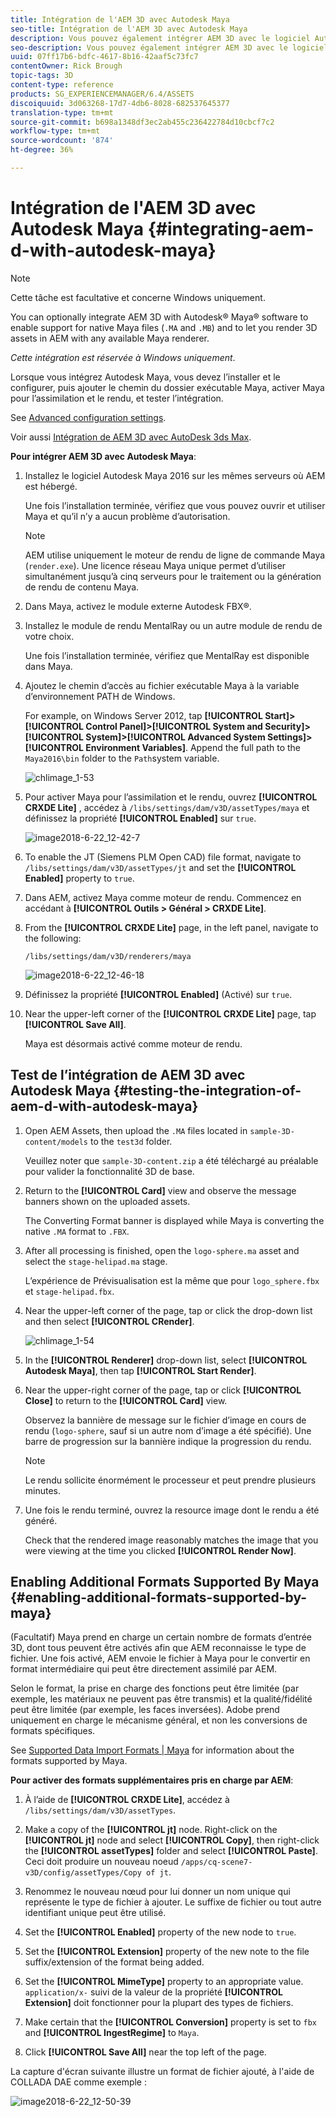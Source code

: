 ```yaml
---
title: Intégration de l'AEM 3D avec Autodesk Maya
seo-title: Intégration de l'AEM 3D avec Autodesk Maya
description: Vous pouvez également intégrer AEM 3D avec le logiciel Autodesk® Maya® pour activer la prise en charge des fichiers natifs Maya (.MA et .MB) et le rendu des ressources 3D dans AEM avec n’importe quel moteur de rendu Maya disponible.
seo-description: Vous pouvez également intégrer AEM 3D avec le logiciel Autodesk® Maya® pour activer la prise en charge des fichiers natifs Maya (.MA et .MB) et le rendu des ressources 3D dans AEM avec n’importe quel moteur de rendu Maya disponible.
uuid: 07ff17b6-bdfc-4617-8b16-42aaf5c73fc7
contentOwner: Rick Brough
topic-tags: 3D
content-type: reference
products: SG_EXPERIENCEMANAGER/6.4/ASSETS
discoiquuid: 3d063268-17d7-4db6-8028-682537645377
translation-type: tm+mt
source-git-commit: b698a1348df3ec2ab455c236422784d10cbcf7c2
workflow-type: tm+mt
source-wordcount: '874'
ht-degree: 36%

---
```



# Intégration de l&#39;AEM 3D avec Autodesk Maya {#integrating-aem-d-with-autodesk-maya}

>[!NOTE]
>
>Cette tâche est facultative et concerne Windows uniquement.

You can optionally integrate AEM 3D with Autodesk® Maya® software to enable support for native Maya files (`.MA` and `.MB`) and to let you render 3D assets in AEM with any available Maya renderer.

*Cette intégration est réservée à Windows uniquement*.

Lorsque vous intégrez Autodesk Maya, vous devez l’installer et le configurer, puis ajouter le chemin du dossier exécutable Maya, activer Maya pour l’assimilation et le rendu, et tester l’intégration.

See [Advanced configuration settings](advanced-config-3d.md).

Voir aussi [Intégration de AEM 3D avec AutoDesk 3ds Max](integrating-aem-3d-with-autodesk-3ds-max.md).

**Pour intégrer AEM 3D avec Autodesk Maya**:

1. Installez le logiciel Autodesk Maya 2016 sur les mêmes serveurs où AEM est hébergé.

   Une fois l’installation terminée, vérifiez que vous pouvez ouvrir et utiliser Maya et qu’il n’y a aucun problème d’autorisation.

   >[!NOTE]
   >
   >AEM utilise uniquement le moteur de rendu de ligne de commande Maya (`render.exe`). Une licence réseau Maya unique permet d’utiliser simultanément jusqu’à cinq serveurs pour le traitement ou la génération de rendu de contenu Maya.

1. Dans Maya, activez le module externe Autodesk FBX®.
1. Installez le module de rendu MentalRay ou un autre module de rendu de votre choix.

   Une fois l’installation terminée, vérifiez que MentalRay est disponible dans Maya.

1. Ajoutez le chemin d’accès au fichier exécutable Maya à la variable d’environnement PATH de Windows.

   For example, on Windows Server 2012, tap **[!UICONTROL Start]>[!UICONTROL Control Panel]>[!UICONTROL System and Security]>[!UICONTROL System]>[!UICONTROL Advanced System Settings]>[!UICONTROL Environment Variables]**. Append the full path to the `Maya2016\bin` folder to the `Path`system variable.

   ![chlimage_1-53](assets/chlimage_1-53.png)

1. Pour activer Maya pour l’assimilation et le rendu, ouvrez **[!UICONTROL CRXDE Lite]** , accédez à `/libs/settings/dam/v3D/assetTypes/maya` et définissez la propriété **[!UICONTROL Enabled]** sur `true`.

   ![image2018-6-22_12-42-7](assets/image2018-6-22_12-42-7.png)

1. To enable the JT (Siemens PLM Open CAD) file format, navigate to `/libs/settings/dam/v3D/assetTypes/jt` and set the **[!UICONTROL Enabled]** property to `true`.
1. Dans AEM, activez Maya comme moteur de rendu. Commencez en accédant à **[!UICONTROL Outils > Général > CRXDE Lite]**.
1. From the **[!UICONTROL CRXDE Lite]** page, in the left panel, navigate to the following:

   `/libs/settings/dam/v3D/renderers/maya`

   ![image2018-6-22_12-46-18](assets/image2018-6-22_12-46-18.png)

1. Définissez la propriété **[!UICONTROL Enabled]** (Activé) sur `true`.

1. Near the upper-left corner of the **[!UICONTROL CRXDE Lite]** page, tap **[!UICONTROL Save All]**.

   Maya est désormais activé comme moteur de rendu.

## Test de l’intégration de AEM 3D avec Autodesk Maya {#testing-the-integration-of-aem-d-with-autodesk-maya}

1. Open AEM Assets, then upload the `.MA` files located in `sample-3D-content/models` to the `test3d` folder.

   Veuillez noter que `sample-3D-content.zip` a été téléchargé au préalable pour valider la fonctionnalité 3D de base.

1. Return to the **[!UICONTROL Card]** view and observe the message banners shown on the uploaded assets.

   The Converting Format banner is displayed while Maya is converting the native `.MA` format to `.FBX`.

1. After all processing is finished, open the `logo-sphere.ma` asset and select the `stage-helipad.ma` stage.

   L’expérience de Prévisualisation est la même que pour `logo_sphere.fbx` et `stage-helipad.fbx`.

1. Near the upper-left corner of the page, tap or click the drop-down list and then select **[!UICONTROL CRender]**.

   ![chlimage_1-54](assets/chlimage_1-54.png)

1. In the **[!UICONTROL Renderer]** drop-down list, select **[!UICONTROL Autodesk Maya]**, then tap **[!UICONTROL Start Render]**.
1. Near the upper-right corner of the page, tap or click **[!UICONTROL Close]** to return to the **[!UICONTROL Card]** view.

   Observez la bannière de message sur le fichier d’image en cours de rendu (`logo-sphere`, sauf si un autre nom d’image a été spécifié). Une barre de progression sur la bannière indique la progression du rendu.

   >[!NOTE]
   >
   >Le rendu sollicite énormément le processeur et peut prendre plusieurs minutes.

1. Une fois le rendu terminé, ouvrez la resource image dont le rendu a été généré.

   Check that the rendered image reasonably matches the image that you were viewing at the time you clicked **[!UICONTROL Render Now]**.

## Enabling Additional Formats Supported By Maya {#enabling-additional-formats-supported-by-maya}

(Facultatif) Maya prend en charge un certain nombre de formats d’entrée 3D, dont tous peuvent être activés afin que AEM reconnaisse le type de fichier. Une fois activé, AEM envoie le fichier à Maya pour le convertir en format intermédiaire qui peut être directement assimilé par AEM.

Selon le format, la prise en charge des fonctions peut être limitée (par exemple, les matériaux ne peuvent pas être transmis) et la qualité/fidélité peut être limitée (par exemple, les faces inversées). Adobe prend uniquement en charge le mécanisme général, et non les conversions de formats spécifiques.

See [Supported Data Import Formats | Maya](https://knowledge.autodesk.com/support/maya/learn-explore/caas/CloudHelp/cloudhelp/2016/ENU/Maya/files/GUID-69BC066D-D4D8-4B12-900C-CF42E798A5D6-htm.html) for information about the formats supported by Maya.

**Pour activer des formats supplémentaires pris en charge par AEM**:

1. À l’aide de **[!UICONTROL CRXDE Lite]**, accédez à `/libs/settings/dam/v3D/assetTypes`.
1. Make a copy of the **[!UICONTROL jt]** node. Right-click on the **[!UICONTROL jt]** node and select **[!UICONTROL Copy]**, then right-click the **[!UICONTROL assetTypes]** folder and select **[!UICONTROL Paste]**. Ceci doit produire un nouveau noeud `/apps/cq-scene7-v3D/config/assetTypes/Copy of jt`.
1. Renommez le nouveau nœud pour lui donner un nom unique qui représente le type de fichier à ajouter. Le suffixe de fichier ou tout autre identifiant unique peut être utilisé.

1. Set the **[!UICONTROL Enabled]** property of the new node to `true`.

1. Set the **[!UICONTROL Extension]** property of the new note to the file suffix/extension of the format being added.
1. Set the **[!UICONTROL MimeType]** property to an appropriate value. `application/x-` suivi de la valeur de la propriété **[!UICONTROL Extension]** doit fonctionner pour la plupart des types de fichiers.
1. Make certain that the **[!UICONTROL Conversion]** property is set to `fbx` and **[!UICONTROL IngestRegime]** to `Maya`.
1. Click **[!UICONTROL Save All]** near the top left of the page.

La capture d&#39;écran suivante illustre un format de fichier ajouté, à l&#39;aide de COLLADA DAE comme exemple :

![image2018-6-22_12-50-39](assets/image2018-6-22_12-50-39.png)

